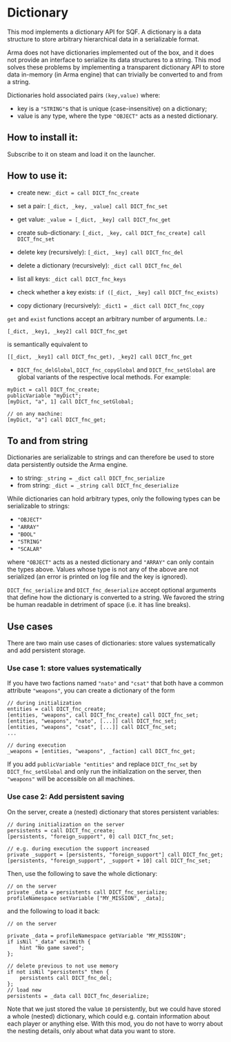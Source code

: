 # Dictionary

This mod implements a dictionary API for SQF. A dictionary is a data structure to store arbitrary hierarchical data in a serializable format.

Arma does not have dictionaries implemented out of the box, and it does not provide an interface to serialize its data structures to a string. This mod solves these problems by implementing a transparent dictionary API to store data in-memory (in Arma engine) that can trivially be converted to and from a string.

Dictionaries hold associated pairs `(key,value)` where:

- key is a `"STRING"`s that is unique (case-insensitive) on a dictionary;
- value is any type, where the type `"OBJECT"` acts as a nested dictionary.

## How to install it:

Subscribe to it on steam and load it on the launcher.

## How to use it:

* create new: `_dict = call DICT_fnc_create`
* set a pair: `[_dict, _key, _value] call DICT_fnc_set`
* get value: `_value = [_dict, _key] call DICT_fnc_get`
* create sub-dictionary: `[_dict, _key, call DICT_fnc_create] call DICT_fnc_set`
* delete key (recursively): `[_dict, _key] call DICT_fnc_del`
* delete a dictionary (recursively): `_dict call DICT_fnc_del`

* list all keys: `_dict call DICT_fnc_keys`
* check whether a key exists: `if ([_dict, _key] call DICT_fnc_exists)`

* copy dictionary (recursively): `_dict1 = _dict call DICT_fnc_copy`

`get` and `exist` functions accept an arbitrary number of arguments. I.e.:

```
[_dict, _key1, _key2] call DICT_fnc_get
```

is semantically equivalent to

```
[[_dict, _key1] call DICT_fnc_get), _key2] call DICT_fnc_get
```

* `DICT_fnc_delGlobal`, `DICT_fnc_copyGlobal` and `DICT_fnc_setGlobal` are global variants of the respective local methods. For example:

```
myDict = call DICT_fnc_create;
publicVariable "myDict";
[myDict, "a", 1] call DICT_fnc_setGlobal;

// on any machine:
[myDict, "a"] call DICT_fnc_get;
```

## To and from string

Dictionaries are serializable to strings and can therefore be used to store data persistently outside the Arma engine.

* to string: `_string = _dict call DICT_fnc_serialize`
* from string: `_dict = _string call DICT_fnc_deserialize`

While dictionaries can hold arbitrary types, only the following types can be serializable to strings:

- `"OBJECT"`
- `"ARRAY"`
- `"BOOL"`
- `"STRING"`
- `"SCALAR"`

where `"OBJECT"` acts as a nested dictionary and `"ARRAY"` can only contain the types above.
Values whose type is not any of the above are not serialized (an error is printed on log file and the key is ignored).

`DICT_fnc_serialize` and `DICT_fnc_deserialize` accept optional arguments that
define how the dictionary is converted to a string. We favored the string be
human readable in detriment of space (i.e. it has line breaks).

## Use cases

There are two main use cases of dictionaries: store values systematically and add persistent storage.

### Use case 1: store values systematically

If you have two factions named `"nato"` and `"csat"` that both have a common attribute `"weapons"`, you can create a dictionary of the form
```
// during initialization
entities = call DICT_fnc_create;
[entities, "weapons", call DICT_fnc_create] call DICT_fnc_set;
[entities, "weapons", "nato", [...]] call DICT_fnc_set;
[entities, "weapons", "csat", [...]] call DICT_fnc_set;
...

// during execution
_weapons = [entities, "weapons", _faction] call DICT_fnc_get;
```

If you add `publicVariable "entities"` and replace `DICT_fnc_set` by `DICT_fnc_setGlobal`
and only run the initialization on the server, then `"weapons"` will be accessible on all machines.

### Use case 2: Add persistent saving

On the server, create a (nested) dictionary that stores persistent variables:

```
// during initialization on the server
persistents = call DICT_fnc_create;
[persistents, "foreign_support", 0] call DICT_fnc_set;

// e.g. during execution the support increased
private _support = [persistents, "foreign_support"] call DICT_fnc_get;
[persistents, "foreign_support", _support + 10] call DICT_fnc_set;
```

Then, use the following to save the whole dictionary:

```
// on the server
private _data = persistents call DICT_fnc_serialize;
profileNamespace setVariable ["MY_MISSION", _data];
```

and the following to load it back:
```
// on the server

private _data = profileNamespace getVariable "MY_MISSION";
if isNil "_data" exitWith {
    hint "No game saved";
};

// delete previous to not use memory
if not isNil "persistents" then {
    persistents call DICT_fnc_del;
};
// load new
persistents = _data call DICT_fnc_deserialize;
```

Note that we just stored the value `10` persistently, but we could have
stored a whole (nested) dictionary, which could e.g. contain information about each player
or anything else. With this mod, you do not have to worry about the nesting details,
only about what data you want to store.
